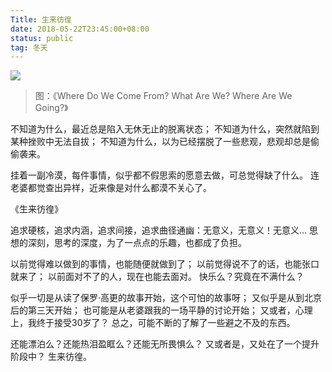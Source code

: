 ```yaml
---
Title: 生来彷徨
date: 2018-05-22T23:45:00+08:00
status: public
tag: 冬天
---
```

![](http://blog.blueeon.me/_image/2018-05-23/00-26-25.jpg)
> 图：《Where Do We Come From? What Are We? Where Are We Going?》

不知道为什么，最近总是陷入无休无止的脱离状态；
不知道为什么，突然就陷到某种挫败中无法自拔；
不知道为什么，以为已经摆脱了一些悲观，悲观却总是偷偷袭来。

挂着一副冷漠，每件事情，似乎都不假思索的愿意去做，可总觉得缺了什么。
连老婆都觉查出异样，近来像是对什么都漠不关心了。

《生来彷徨》

追求硬核，追求内涵，追求间接，追求曲径通幽：无意义，无意义！无意义...
思想的深刻，思考的深度，为了一点点的乐趣，也都成了负担。

以前觉得难以做到的事情，也能随便就做到了；
以前觉得说不了的话，也能张口就来了；
以前面对不了的人，现在也能去面对。
快乐么？究竟在不满什么？

似乎一切是从读了保罗·高更的故事开始，这个可怕的故事呀；
又似乎是从到北京后的第三天开始；
也可能是从老婆跟我的一场平静的讨论开始；
又或者，心理上，我终于接受30岁了？
总之，可能不断的了解了一些避之不及的东西。

还能漂泊么？还能热泪盈眶么？还能无所畏惧么？
又或者是，又处在了一个提升阶段中？
生来彷徨。